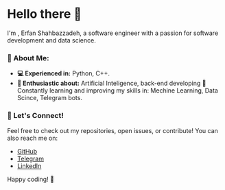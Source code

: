 # Hello there 👋
I'm , Erfan Shahbazzadeh, a software engineer with a passion for software development and data science.

### 🔹 About Me:

- **💻 Experienced in:** Python, C++.
- **🚀 Enthusiastic about:**  Artificial Inteligence, back-end developing
🎯 Constantly learning and improving my skills in: Mechine Learning, Data Scince, Telegram bots.

### 🔹 Let's Connect!
Feel free to check out my repositories, open issues, or contribute! You can also reach me on:
- [GitHub](https://github.com/ErfanShahbazzadeh)
- [Telegram](https://t.me/Mr_E_ZZ)
- [LinkedIn](https://www.linkedin.com/in/erfan-shahbazzadeh-24b18831a?lipi=urn%3Ali%3Apage%3Ad_flagship3_profile_view_base_contact_details%3B8ijs%2B4QqR3yJBHZzrPbMKQ%3D%3D)

Happy coding! 🚀
